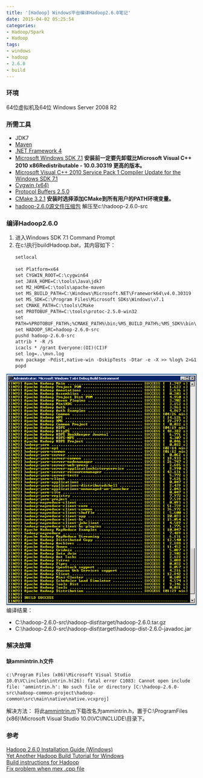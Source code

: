 ```yaml
---
title: '[Hadoop] Windows平台编译Hadoop2.6.0笔记'
date: 2015-04-02 05:25:54
categories: 
- Hadoop/Spark
- Hadoop
tags: 
- windows
- hadoop
- 2.6.0
- build
---
```

### 环境

64位虚拟机及64位 Windows Server 2008 R2

### 所需工具

- JDK7
- [Maven](http://maven.apache.org/download.cgi)
- [.NET Framework 4](http://www.microsoft.com/en-us/download/details.aspx?id=17851)
- [Microsoft Windows SDK 7.1](http://www.microsoft.com/en-in/download/confirmation.aspx?id=8279)
  **安装前一定要先卸载比Microsoft Visual C++ 2010 x86Redistributable - 10.0.30319 更高的版本。**
- [Microsoft Visual C++ 2010 Service Pack 1 Compiler Update for the Windows SDK 7.1](https://www.microsoft.com/en-us/download/details.aspx?id=4422)
- [Cygwin (x64)](http://cygwin.com/install.html)
- [Protocol Buffers 2.5.0](http://protobuf.googlecode.com/files/protoc-2.5.0-win32.zip)
- [CMake 3.2.1](http://www.cmake.org/files/v3.2/cmake-3.2.1-win32-x86.exe)
  **安装时选择添加CMake到所有用户的PATH环境变量。**
- [hadoop-2.6.0源文件压缩包](http://mirror.cc.columbia.edu/pub/software/apache/hadoop/common/hadoop-2.6.0/hadoop-2.6.0-src.tar.gz)
  解压至c:\hadoop-2.6.0-src
  
### 编译Hadoop2.6.0

1. 进入Windows SDK 7.1 Command Prompt
2. 在c:\执行buildHadoop.bat，其内容如下：
    ```
    setlocal
    
    set Platform=x64
    set CYGWIN_ROOT=C:\cygwin64
    set JAVA_HOME=C:\tools\Java\jdk7
    set M2_HOME=C:\tools\apache-maven
    set MS_BUILD_PATH=C:\Windows\Microsoft.NET\Framework64\v4.0.30319
    set MS_SDK=C:\Program Files\Microsoft SDKs\Windows\v7.1
    set CMAKE_PATH=C:\tools\CMake
    set PROTOBUF_PATH=C:\tools\protoc-2.5.0-win32
    set PATH=%PROTOBUF_PATH%;%CMAKE_PATH%\bin;%MS_BUILD_PATH%;%MS_SDK%\bin\;%MS_SDK%\Include\;%M2_HOME%\bin;%CYGWIN_ROOT%\bin;%PATH%
    set HADOOP_SRC=hadoop-2.6.0-src
    pushd hadoop-2.6.0-src
    attrib * -R /S
    icacls * /grant Everyone:(OI)(CI)F
    set log=..\mvn.log
    mvn package -Pdist,native-win -DskipTests -Dtar -e -X >> %log% 2>&1
    popd
    ```
    
![[Hadoop] Windows平台编译Hadoop2.6.0笔记](/images/2015/4/0026uWfMzy73aud4HGTff.png)
编译结果：
- C:\hadoop-2.6.0-src\hadoop-dist\target/hadoop-2.6.0.tar.gz
- C:\hadoop-2.6.0-src\hadoop-dist\target\hadoop-dist-2.6.0-javadoc.jar

### 解决故障

#### 缺ammintrin.h文件
```
c:\Program Files (x86)\Microsoft Visual Studio 10.0\VC\include\intrin.h(26): fatal error C1083: Cannot open include file: 'ammintrin.h': No such file or directory [C:\hadoop-2.6.0-src\hadoop-common-project\hadoop-common\src\main\native\native.vcxproj]
```

解决方法：
将此[ammintrin.m](https://www.mathworks.com/matlabcentral/answers/uploaded_files/735/ammintrin.m)下载改名为ammintrin.h，置于C:\ProgramFiles (x86)\Microsoft Visual Studio 10.0\VC\INCLUDE\目录下。

### 参考

[Hadoop 2.6.0 Installation Guide (Windows)](https://drive.google.com/file/d/0BweVwq32koypYm1QWHNvRTZWTm8/view)    
[Yet Another Hadoop Build Tutorial for Windows](http://qamichaelpeng.github.io/2015/01/15/hadoop_build.html)    
[Build instructions for Hadoop](https://svn.apache.org/repos/asf/hadoop/common/trunk/BUILDING.txt)    
[Fix problem when mex .cpp file](https://www.mathworks.com/matlabcentral/answers/90383-fix-problem-when-mex-cpp-file?requestedDomain=www.mathworks.com)    
[](http://stackoverflow.com/questions/30485525/missing-ammintrin-h-when-compiling-hadoop-on-windows)    